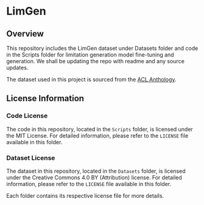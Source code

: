 # LimGen

## Overview
This repository includes the LimGen dataset under Datasets folder and code in the Scripts folder for limitation generation model fine-tuning and generation.
We shall be updating the repo with readme and any source updates.

The dataset used in this project is sourced from the [ACL Anthology](https://aclanthology.org/).


## License Information

### Code License

The code in this repository, located in the `Scripts` folder, is licensed under the MIT License. For detailed information, please refer to the `LICENSE` file available in this folder.

### Dataset License

The dataset in this repository, located in the `Datasets` folder, is licensed under the Creative Commons 4.0 BY (Attribution) license. For detailed information, please refer to the `LICENSE` file available in this folder.

Each folder contains its respective license file for more details.
